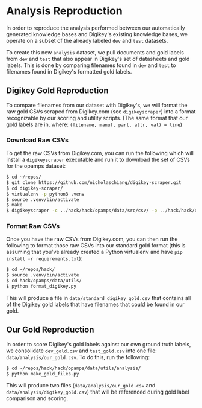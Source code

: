 # Analysis Reproduction
In order to reproduce the analysis performed between our automatically generated
knowledge bases and Digikey's existing knowledge bases, we operate on a subset
of the already labeled `dev` and `test` datasets.

To create this new `analysis` dataset, we pull documents and gold labels from
`dev` and `test` that also appear in Digikey's set of datasheets and gold
labels. This is done by comparing filenames found in `dev` and `test` to
filenames found in Digikey's formatted gold labels.

## Digikey Gold Reproduction
To compare filenames from our dataset with Digikey's, we will format the raw
gold CSVs scraped from Digikey.com (see `digikeyscraper`) into a format
recognizable by our scoring and utility scripts. (The same format that our gold
labels are in, where: `(filename, manuf, part, attr, val) = line`)

### Download Raw CSVs
To get the raw CSVs from Digikey.com, you can run the following which will
install a `digikeyscraper` executable and run it to download the set of CSVs for
the opamps dataset:

```bash
$ cd ~/repos/
$ git clone https://github.com/nicholaschiang/digikey-scraper.git
$ cd digikey-scraper/
$ virtualenv -p python3 .venv
$ source .venv/bin/activate
$ make
$ digikeyscraper -c ../hack/hack/opamps/data/src/csv/ -p ../hack/hack/opamps/data/src/pdf/ -cp 43 -f ffe00114 -sp -v
```

### Format Raw CSVs
Once you have the raw CSVs from Digikey.com, you can then run the following to
format those raw CSVs into our standard gold format (this is assuming that
you've already created a Python virtualenv and have `pip install -r
requirements.txt`):

```bash
$ cd ~/repos/hack/
$ source .venv/bin/activate
$ cd hack/opamps/data/utils/
$ python format_digikey.py
```

This will produce a file in `data/standard_digikey_gold.csv` that contains all
of the Digikey gold labels that have filenames that could be found in our gold.

## Our Gold Reproduction
In order to score Digikey's gold labels against our own ground truth labels, we
consolidate `dev_gold.csv` and `test_gold.csv` into one file:
`data/analysis/our_gold.csv`. To do this, run the following:

```bash
$ cd ~/repos/hack/hack/opamps/data/utils/analysis/
$ python make_gold_files.py
```

This will produce two files (`data/analysis/our_gold.csv` and
`data/analysis/digikey_gold.csv`) that will be referenced during gold label
comparison and scoring.
